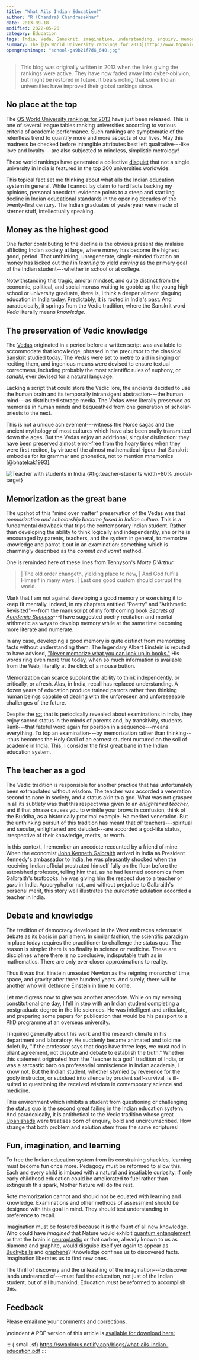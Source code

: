 ```yaml
---
title: "What Ails Indian Education?"
author: "R (Chandra) Chandrasekhar"
date: 2013-09-18
modified: 2022-05-26
category: Education
tags: India, Veda, Sanskrit, imagination, understanding, enquiry, memorization, rank
summary: The [QS World University rankings for 2013](http://www.topuniversities.com/university-rankings/world-university-rankings/2013#sorting=rank+region=+country=+faculty=+stars=false+search=) have just been released. This is one of several league tables ranking universities according to various criteria of academic performance. Such rankings are symptomatic of the relentless trend to quantify more and more aspects of our lives. May this madness be checked before intangible attributes best left qualitative---like love and loyalty---are also subjected to mindless, simplistic metrology!
opengraphimage: "school-ga9b21f7d6_640.jpg"
---
```


>This blog was originally written in 2013 when the links giving the rankings were active. They have now faded away into cyber-oblivion, but might be restored in future. It bears noting that some Indian universities have improved their global rankings since.

## No place at the top

The [QS World University rankings for 2013][qs2013] have just been released. This is one of several league tables ranking universities according to various criteria of academic performance. Such rankings are symptomatic of the relentless trend to quantify more and more aspects of our lives. May this madness be checked before intangible attributes best left qualitative---like love and loyalty---are also subjected to mindless, simplistic metrology!

[qs2013]: http://www.topuniversities.com/university-rankings/world-university-rankings/2013#sorting=rank+region=+country=+faculty=+stars=false+search=

These world rankings have generated a collective [disquiet][disquiet] that not a single university in India is featured in the top 200 universities worldwide.

[disquiet]: http://articles.timesofindia.indiatimes.com/2013-09-11/news/41969629_1_qs-world-university-rankings-mumbai-university-indian

This topical fact set me thinking about what ails the Indian education system in general. While I cannot lay claim to hard facts backing my opinions, personal anecdotal evidence points to a steep and startling decline in Indian educational standards in the opening decades of the twenty-first century. The Indian graduates of yesteryear were made of sterner stuff, intellectually speaking.

## Money as the highest good

One factor contributing to the decline is the obvious present day malaise afflicting Indian society at large, where money has become the highest good, period. That unthinking, unregenerate, single-minded fixation on money has kicked out the *l* in *learning* to yield *earning* as the primary goal of the Indian student---whether in school or at college.

Notwithstanding this tragic, amoral mindset, and quite distinct from the economic, political, and social morass waiting to gobble up the young high school or university graduate, there is, I think a deeper ailment plaguing education in India today. Predictably, it is rooted in India's past. And paradoxically, it springs from the Vedic tradition, where the Sanskrit word *Veda* literally means *knowledge.*

## The preservation of Vedic knowledge

The [Vedas][vedas] originated in a period before a written script was available to accommodate that knowledge, phrased in the precursor to the classical [Sanskrit][skr] studied today. The Vedas were set to metre to aid in singing or reciting them, and ingenious means were devised to ensure textual correctness, including probably the most scientific rules of euphony, or [_sandhi_](https://en.wikipedia.org/wiki/Sandhi), ever devised for a natural language.

[vedas]: http://en.wikipedia.org/wiki/Vedas
[skr]: http://en.wikipedia.org/wiki/Sanskrit

Lacking a script that could store the Vedic lore, the ancients decided to use the human brain and its temporally intransigent abstraction---the human mind---as distributed storage media. The Vedas were literally preserved as memories in human minds and bequeathed from one generation of scholar-priests to the next.

This is not a unique achievement---witness the Norse sagas and the ancient mythology of most cultures which have also been orally transmitted down the ages. But the Vedas enjoy an additional, singular distinction: they have been preserved almost error-free from the hoary times when they were first recited, by virtue of the almost mathematical rigour that Sanskrit embodies for its grammar and phonetics, not to mention mnemonics [@bhatekak1993].

![Teacher with students in India.[^1]]({attach}images/school-ga9b21f7d6_640.jpg){#fig:teacher-students width=80% .modal-target}

[^1]: Image by [Anil Sharma](https://pixabay.com/users/anilsharma26-13475484/) from [Pixabay](https://pixabay.com/).

## Memorization as the great bane

The upshot of this "mind over matter" preservation of the Vedas was that *memorization and scholarship became fused in Indian culture.* This is a fundamental drawback that trips the contemporary Indian student. Rather than developing the ability to think logically and independently, she or he is encouraged by parents, teachers, and the system in general, to memorize knowledge and parrot it out in an examination: something which is charmingly described as the *commit and vomit* method.

One is reminded here of these lines from Tennyson's _Morte D'Arthur_:

>| The old order changeth, yielding place to new,
>| And God fulfils Himself in many ways,
>| Lest one good custom should corrupt the world.

Mark that I am not against developing a good memory or exercising it to keep fit mentally. Indeed, in my chapters entitled "Poetry" and "Arithmetic Revisited"---from the manuscript of my forthcoming book [_Secrets of Academic Success_]({static}/sas-manuscript/SAS-partial.pdf)---I have suggested poetry recitation and mental arithmetic as ways to develop memory while at the same time becoming more literate and numerate.

In any case, developing a good memory is quite distinct from memorizing facts without understanding them. The legendary Albert Einstein is reputed to have advised, ["Never memorize what you can look up in books."][einstein] His words ring even more true today, when so much information is available from the Web, literally at the click of a mouse button.

[einstein]: http://en.wikiquote.org/wiki/Albert_Einstein

Memorization can scarce supplant the ability to think independently, or critically, or afresh. Alas, in India, recall has replaced understanding. A dozen years of education produce trained parrots rather than thinking human beings capable of dealing with the unforeseen and unforeseeable challenges of the future.

Despite the [rot][hack] that is periodically revealed about examinations in India, they enjoy sacred status in the minds of parents and, by transitivity, students. Rank---that fateful word again for position in a sequence---means everything. To top an examination---by memorization rather than thinking---thus becomes the Holy Grail of an earnest student nurtured on the soil of academe in India. This, I consider the first great bane in the Indian education system.

[hack]: http://deedy.quora.com/Hacking-into-the-Indian-Education-System

## The teacher as a god

The Vedic tradition is responsible for another practice that has unfortunately been extrapolated without wisdom. The teacher was accorded a veneration second to none in society, and a status akin to a god. What was not grasped in all its subtlety was that this respect was given to an *enlightened teacher,* and if that phrase causes you to wrinkle your brows in confusion, think of the Buddha, as a historically proximal example. _He_ merited veneration. But the unthinking pursuit of this tradition has meant that *all* teachers---spiritual and secular, enlightened and deluded---are accorded a god-like status, irrespective of their knowledge, merits, or worth.

In this context, I remember an anecdote recounted by a friend of mine. When the economist [John Kenneth Galbraith][gkb] arrived in India as President Kennedy's ambassador to India, he was pleasantly shocked when the receiving Indian official prostrated himself fully on the floor before the astonished professor, telling him that, as he had learned economics from Galbraith's textbooks, he was giving him the respect due to a teacher or *guru* in India. Apocryphal or not, and without prejudice to Galbraith's personal merit, this story well illustrates the *automatic* adulation accorded a teacher in India.

[gkb]: http://en.wikipedia.org/wiki/John_Kenneth_Galbraith

## Debate and knowledge

The tradition of democracy developed in the West embraces adversarial debate as its basis in parliament. In similar fashion, the scientific paradigm in place today requires the practitioner to challenge the status quo. The reason is simple: there is no finality in science or medicine. These are disciplines where there is no conclusive, indisputable truth as in mathematics. There are only ever closer approximations to reality.

Thus it was that Einstein unseated Newton as the reigning monarch of time, space, and gravity after three hundred years. And surely, there will be another who will dethrone Einstein in time to come.

Let me digress now to give you another anecdote. While on my evening constitutional one day, I fell in step with an Indian student completing a postgraduate degree in the life sciences. He was intelligent and articulate, and preparing some papers for publication that would be his passport to a PhD programme at an overseas university.

I inquired generally about his work and the research climate in his department and laboratory. He suddenly became animated and told me dolefully, "If the professor says that dogs have three legs, we must nod in pliant agreement, not dispute and debate to establish the truth." Whether this statement originated from  the "teacher is a god" tradition of India, or was a sarcastic barb on professorial omniscience in Indian academia, I know not. But the Indian student, whether stymied by reverence for the godly instructor, or subdued into silence by prudent self-survival, is ill-suited to questioning the received wisdom in contemporary science and medicine.

This environment which inhibits a student from questioning or challenging the status quo is the second great failing in the Indian education system. And paradoxically, it is antithetical to the Vedic tradition whose great [Upanishads][upa] were treatises born of enquiry, bold and uncircumscribed. How strange that both problem and solution stem from the same scriptures!

[upa]: http://en.wikipedia.org/wiki/Upanishads

## Fun, imagination, and learning

To free the Indian education system from its constraining shackles, learning must become fun once more. Pedagogy must be reformed to allow this. Each and every child is imbued with a natural and insatiable curiosity. If only early childhood education could be ameliorated to fuel rather than extinguish this spark, Mother Nature will do the rest.

Rote memorization cannot and should not be equated with learning and knowledge. Examinations and other methods of assessment should be designed with this goal in mind. They should test understanding in preference to recall.

Imagination must be fostered because it is the fount of all new knowledge. Who could have _imagined_ that Nature would exhibit [quantum entanglement][qe] or that the brain is [neuroplastic][np] or that carbon, already known to us as diamond and graphite, would disguise itself yet again to appear as [Buckyballs][bucky] and [graphene][graphene]? Knowledge confines us to discovered facts. Imagination liberates us to find new ones.

[qe]: http://www.youtube.com/watch?v=0Eeuqh9QfNI&list=TLlNpED2t9U9sv5MXb2p3Bdqhg2XFcWnBG
[np]: http://faculty.washington.edu/chudler/plast.html
[bucky]: http://en.wikipedia.org/wiki/Bucky_balls
[graphene]: http://www.graphene.manchester.ac.uk/

The thrill of discovery and the unleashing of the imagination---to discover lands undreamed of---must fuel the education, not just of the Indian student, but of all humankind. Education *must* be reformed to accomplish this.

## Feedback

Please [email me](mailto:feedback.swanlotus@gmail.com) your comments and
corrections.

\noindent A PDF version of this article is [available for download here:]({attach}./what-ails-indian-education.pdf)

::: {.small .sf}
<https://swanlotus.netlify.app/blogs/what-ails-indian-education.pdf>
:::
